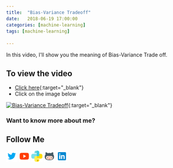 ```yaml
---
title:  "Bias-Variance Tradeoff"
date:   2018-06-19 17:00:00
categories: [machine-learning]
tags: [machine-learning]

---
```


In this video, I'll show you the meaning of Bias-Variance Trade off.


## To view the video
* [Click here](https://youtu.be/0UTNyTZgEWQ){:target="_blank"}
* Click on the image below

[![Bias-Variance Tradeoff](http://img.youtube.com/vi/0UTNyTZgEWQ/0.jpg)](http://www.youtube.com/watch?v=0UTNyTZgEWQ){:target="_blank"}

### Want to know more about me?
## Follow Me
<a href="https://twitter.com/_bhaveshbhatt" target="_blank"><img class="ai-subscribed-social-icon" src="/assets/images/tw.png" width="30"></a>
<a href="https://www.youtube.com/bhaveshbhatt8791/" target="_blank"><img class="ai-subscribed-social-icon" src="/assets/images/ytb.png" width="30"></a>
<a href="https://www.youtube.com/PythonTricks/" target="_blank"><img class="ai-subscribed-social-icon" src="/assets/images/python_logo.png" width="30"></a>
<a href="https://github.com/bhattbhavesh91" target="_blank"><img class="ai-subscribed-social-icon" src="/assets/images/gthb.png" width="30"></a>
<a href="https://www.linkedin.com/in/bhattbhavesh91/" target="_blank"><img class="ai-subscribed-social-icon" src="/assets/images/lnkdn.png" width="30"></a>
